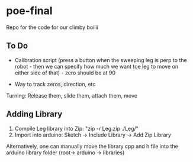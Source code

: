 # poe-final
Repo for the code for our climby boiiii

## To Do
* Calibration script (press a button when the sweeping leg is perp to the robot - then we can specify how much we want toe leg to move on either side of that) - zero should be at 90

* Way to track zeros, direction, etc

Turning: Release them, slide them, attach them, move

## Adding Library
1. Compile Leg library into Zip: "zip -r Leg.zip ./Leg/"
2. Import into arduino: Sketch -> Include Library -> Add Zip Library

Alternatively, one can manually move the library cpp and h file into the arduino library folder (root-> arduino -> libraries)
